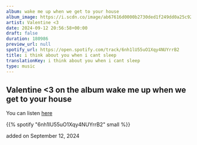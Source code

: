 ```yaml
---
album: wake me up when we get to your house
album_image: https://i.scdn.co/image/ab67616d0000b2730ded1f249dd0a25c92ae8e8b
artist: Valentine <3
date: 2024-09-12 20:56:58+00:00
draft: false
duration: 180986
preview_url: null
spotify_url: https://open.spotify.com/track/6nh1lU55uO1Xqy4NUYrrB2
title: i think about you when i cant sleep
translationKey: i think about you when i cant sleep
type: music
---
```


## Valentine <3 on the album wake me up when we get to your house

You can listen [here](https://open.spotify.com/track/6nh1lU55uO1Xqy4NUYrrB2)

{{% spotify "6nh1lU55uO1Xqy4NUYrrB2" small %}}

added on September 12, 2024